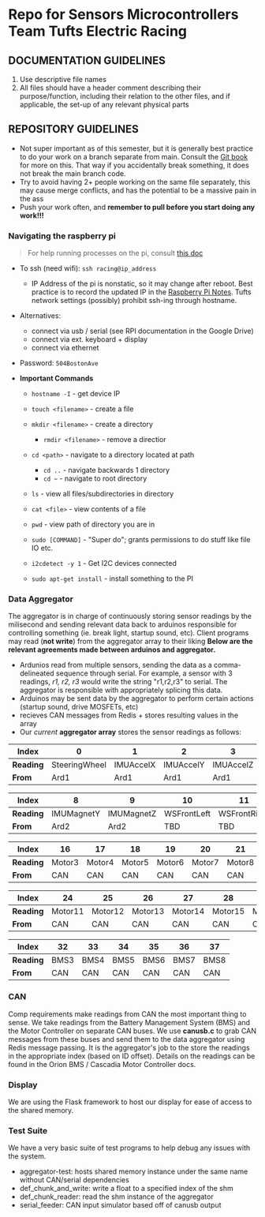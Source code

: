 # Repo for Sensors Microcontrollers Team Tufts Electric Racing

## DOCUMENTATION GUIDELINES
1. Use descriptive file names
2. All files should have a header comment describing their purpose/function,
   including their relation to the other files, and if applicable, the set-up of any relevant physical parts

## REPOSITORY GUIDELINES
- Not super important as of this semester, but it is generally best practice to
  do your work on a branch separate from main. Consult the 
  [Git book](https://git-scm.com/book/en/v2/Git-Branching-Branches-in-a-Nutshell)
  for more on this. That way if you accidentally break something, it does not
  break the main branch code.
- Try to avoid having 2+ people working on the same file separately, this may cause
  merge conflicts, and has the potential to be a massive pain in the ass
- Push your work often, and **remember to pull before you start doing any work!!!**
  
### Navigating the raspberry pi
> For help running processes on the pi, consult [this doc](https://docs.google.com/document/d/1OpdQyfCx2rCK9NsRBMNGH5REVy5hcBR2D4hJm18ypzM/edit?tab=t.0)

- To ssh (need wifi): ```ssh racing@ip_address```
  - IP Address of the pi is nonstatic, so it may change after reboot. Best
    practice is to record the updated IP in the [Raspberry Pi Notes](https://docs.google.com/document/d/1L38DbeNVTXdy2rjHA2XFCWWCLJxBTOdWwQ8mu4jHm0g/edit?tab=t.0).
    Tufts network settings (possibly) prohibit ssh-ing through hostname.
    
- Alternatives:
  - connect via usb / serial (see RPI documentation in the Google Drive)
  - connect via ext. keyboard + display
  - connect via ethernet

- Password: ```504BostonAve```
- **Important Commands**
    - ```hostname -I``` - get device IP
    - ```touch <filename>``` - create a file
    - ```mkdir <filename>``` - create a directory
        - ```rmdir <filename>``` - remove a directior
    - ```cd <path>``` - navigate to a directory located at path
        - ```cd ..``` - navigate backwards 1 directory
        - ```cd ~``` - navigate to root directory
    - ```ls``` - view all files/subdirectories in directory
    - ```cat <file>``` - view contents of a file
    - ```pwd``` - view path of directory you are in

    - ```sudo [COMMAND]``` - "Super do"; grants permissions to do stuff like file IO etc.
    - ```i2cdetect -y 1``` - Get I2C devices connected
    - ```sudo apt-get install``` - install something to the PI
### Data Aggregator
The aggregator is in charge of continuously storing sensor readings by the
milisecond and sending relevant data back to arduinos responsible for
controlling something (ie. break light, startup sound, etc). Client programs may
read (**not write**) from the aggregator array to their liking 
**Below are the relevant agreements made between arduinos and aggregator.**
- Ardunios read from multiple sensors, sending the data as a comma-delineated
  sequence through serial. For example, a sensor with 3 readings, *r1, r2, r3*
  would write the string "r1,r2,r3" to serial. The aggregator is responsible
  with appropriately splicing this data.
- Arduinos may be sent data by the aggregator to perform certain actions
  (startup sound, drive MOSFETs, etc)
- recieves CAN messages from Redis + stores resulting values in the array
- Our *current* **aggregator array** stores the sensor readings as follows:

| **Index**  | 0             | 1         | 2         | 3         | 4         | 5         | 6         | 7         | ...  |
|------------|--------------|-----------|-----------|-----------|-----------|-----------|-----------|-----------|------|
| **Reading** | SteeringWheel | IMUAccelX | IMUAccelY | IMUAccelZ | IMUGyroX  | IMUGyroY  | IMUGyroZ  | IMUMagnetX | ...  |
| **From**   | Ard1         | Ard1      | Ard1      | Ard1      | Ard1      | Ard1      | Ard1      | Ard2      | ...  |

| **Index**  | 8         | 9         | 10         | 11         | 12        | 13        | 14      | 15      | ...  |
|------------|-----------|-----------|-----------|-----------|----------|----------|--------|--------|------|
| **Reading** | IMUMagnetY | IMUMagnetZ | WSFrontLeft | WSFrontRight | WSBackLeft | WSBackRight | Motor1 | Motor2 | ...  |
| **From**   | Ard2      | Ard2      | TBD      | TBD      | TBD     | TBD     | CAN   | CAN   | ...  |

| **Index**  | 16      | 17      | 18      | 19      | 20      | 21      | 22      | 23      | ...  |
|------------|--------|--------|--------|--------|--------|--------|--------|--------|------|
| **Reading** | Motor3 | Motor4 | Motor5 | Motor6 | Motor7 | Motor8 | Motor9 | Motor10 | ...  |
| **From**   | CAN   | CAN   | CAN   | CAN   | CAN   | CAN   | CAN   | CAN    | ...  |

| **Index**  | 24      | 25      | 26      | 27      | 28      | 29      | 30      | 31      | ...  |
|------------|--------|--------|--------|--------|--------|--------|--------|--------|------|
| **Reading** | Motor11 | Motor12 | Motor13 | Motor14 | Motor15 | Motor16 | BMS1 | BMS2 | ...  |
| **From**   | CAN    | CAN    | CAN    | CAN    | CAN    | CAN    | CAN | CAN | ...  |

| **Index**  | 32    | 33    | 34    | 35    | 36    | 37    |
|------------|------|------|------|------|------|------|
| **Reading** | BMS3 | BMS4 | BMS5 | BMS6 | BMS7 | BMS8 |
| **From**   | CAN | CAN | CAN | CAN | CAN | CAN |


### CAN
Comp requirements make readings from CAN the most important thing to sense. We
take readings from the Battery Management System (BMS) and the Motor Controller
on separate CAN buses. We use **canusb.c** to grab CAN messages from these buses
and send them to the data aggregator using Redis message passing.
It is the aggregator's job to the store the readings in the appropriate index
(based on ID offset). Details on the readings can be found in the Orion BMS
/ Cascadia Motor Controller docs.
### Display
We are using the Flask framework to host our display for ease of access to the
shared memory.
### Test Suite
We have a very basic suite of test programs to help debug any issues with the
system.
- aggregator-test: hosts shared memory instance under the same name without
  CAN/serial dependencies
- def_chunk_and_write: write a float to a specified index of the shm
- def_chunk_reader: read the shm instance of the aggregator
- serial_feeder: CAN input simulator based off of canusb output
